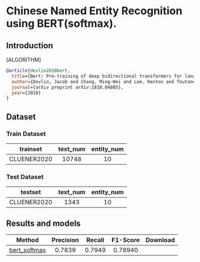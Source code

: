 # Chinese Named Entity Recognition using BERT(softmax).

## Introduction

[ALGORITHM]
```bibtex
@article{devlin2018bert,
  title={Bert: Pre-training of deep bidirectional transformers for language understanding},
  author={Devlin, Jacob and Chang, Ming-Wei and Lee, Kenton and Toutanova, Kristina},
  journal={arXiv preprint arXiv:1810.04805},
  year={2018}
}
```

## Dataset

### Train Dataset
|  trainset  | text_num | entity_num |
| :--------: | :----------: | :--------: | 
| CLUENER2020 |     10748     |     10     |

### Test Dataset

|  testset  | text_num | entity_num |
| :--------: | :----------: | :--------: | 
| CLUENER2020 |     1343     |     10     |


## Results and models

|                                 Method                                 |     Precision      |     Recall     |  F1-Score |                                                                                            Download                                                                                            |
| :--------------------------------------------------------------------: | :--------------:  | :--------------: | :------------: | :--------------------------------------------------------------------------------------------------------------------------------------------------------------------------------------------: |
|   [bert_softmax](/configs/ner/bert_softmax/bert_softmax_cluener_18e.py)    | 0.7839 |  0.7949 |  0.78940     |